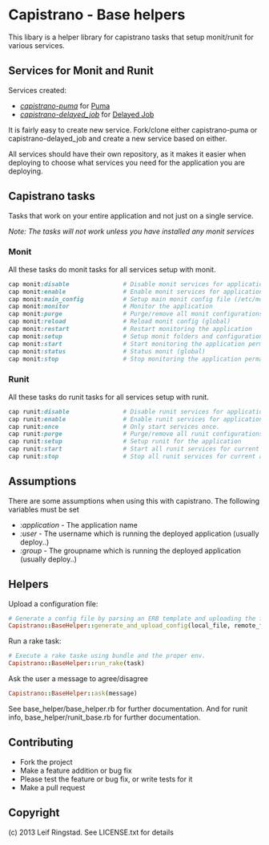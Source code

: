 # Capistrano - Base helpers

This libary is a helper library for capistrano tasks that setup monit/runit for various services.

## Services for Monit and Runit

Services created:

* _[capistrano-puma](https://github.com/leifcr/capistrano-puma)_ for [Puma](http://puma.io)
* _[capistrano-delayed_job](https://github.com/leifcr/capistrano-delayed_job)_ for [Delayed Job](https://github.com/collectiveidea/delayed_job)

It is fairly easy to create new service. Fork/clone either capistrano-puma or capistrano-delayed_job and create a new service based on either.

All services should have their own repository, as it makes it easier when deploying to choose what services you need for the application you are deploying.

## Capistrano tasks

Tasks that work on your entire application and not just on a single service.

_Note: The tasks will not work unless you have installed any monit services_

### Monit

All these tasks do monit tasks for all services setup with monit.

```ruby
cap monit:disable               # Disable monit services for application
cap monit:enable                # Enable monit services for application
cap monit:main_config           # Setup main monit config file (/etc/monit/monitrc)
cap monit:monitor               # Monitor the application
cap monit:purge                 # Purge/remove all monit configurations for the application
cap monit:reload                # Reload monit config (global)
cap monit:restart               # Restart monitoring the application
cap monit:setup                 # Setup monit folders and configuration
cap monit:start                 # Start monitoring the application permanent (Monit saves state)
cap monit:status                # Status monit (global)
cap monit:stop                  # Stop monitoring the application permanent (Monit saves state)
```

### Runit

All these tasks do runit tasks for all services setup with runit.

```ruby
cap runit:disable               # Disable runit services for application
cap runit:enable                # Enable runit services for application
cap runit:once                  # Only start services once.
cap runit:purge                 # Purge/remove all runit configurations for the application
cap runit:setup                 # Setup runit for the application
cap runit:start                 # Start all runit services for current application
cap runit:stop                  # Stop all runit services for current application
```

## Assumptions

There are some assumptions when using this with capistrano.
The following variables must be set 

* _:application_ - The application name
* _:user_ - The username which is running the deployed application (usually deploy..)
* _:group_ - The groupname which is running the deployed application (usually deploy..)


## Helpers

Upload a configuration file:

```ruby
# Generate a config file by parsing an ERB template and uploading the file. Both paths should be absolute
Capistrano::BaseHelper::generate_and_upload_config(local_file, remote_file, use_sudo=false)
```

Run a rake task:
```ruby
# Execute a rake taske using bundle and the proper env.
Capistrano::BaseHelper::run_rake(task)
```

Ask the user a message to agree/disagree
```ruby
Capistrano::BaseHelper::ask(message)
```

See base_helper/base_helper.rb for further documentation.
And for runit info, base_helper/runit_base.rb for further documentation.

## Contributing

* Fork the project
* Make a feature addition or bug fix
* Please test the feature or bug fix, or write tests for it
* Make a pull request

## Copyright

(c) 2013 Leif Ringstad. See LICENSE.txt for details

